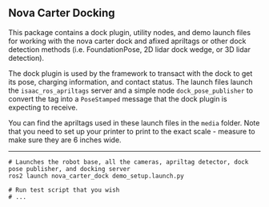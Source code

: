 ## Nova Carter Docking

This package contains a dock plugin, utility nodes, and demo launch files for working with the nova carter dock and afixed apriltags or other dock detection methods (i.e. FoundationPose, 2D lidar dock wedge, or 3D lidar detection).

The dock plugin is used by the framework to transact with the dock to get its pose, charging information, and contact status. The launch files launch the `isaac_ros_apriltags` server and a simple node `dock_pose_publisher` to convert the tag into a ``PoseStamped`` message that the dock plugin is expecting to receive.

You can find the apriltags used in these launch files in the ``media`` folder. Note that you need to set up your printer to print to the exact scale - measure to make sure they are 6 inches wide.

---

```
# Launches the robot base, all the cameras, apriltag detector, dock pose publisher, and docking server
ros2 launch nova_carter_dock demo_setup.launch.py

# Run test script that you wish
# ...
```
